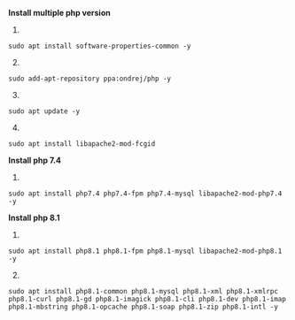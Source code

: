 

**Install multiple php version**

1. 
```
sudo apt install software-properties-common -y
```

2.
```
sudo add-apt-repository ppa:ondrej/php -y
```

3.
```
sudo apt update -y
```

4.
```
sudo apt install libapache2-mod-fcgid
```


**Install php 7.4**


1.
```
sudo apt install php7.4 php7.4-fpm php7.4-mysql libapache2-mod-php7.4 -y
```


**Install php 8.1**

1.
```
sudo apt install php8.1 php8.1-fpm php8.1-mysql libapache2-mod-php8.1 -y
```
2.
```
sudo apt install php8.1-common php8.1-mysql php8.1-xml php8.1-xmlrpc php8.1-curl php8.1-gd php8.1-imagick php8.1-cli php8.1-dev php8.1-imap php8.1-mbstring php8.1-opcache php8.1-soap php8.1-zip php8.1-intl -y
```
